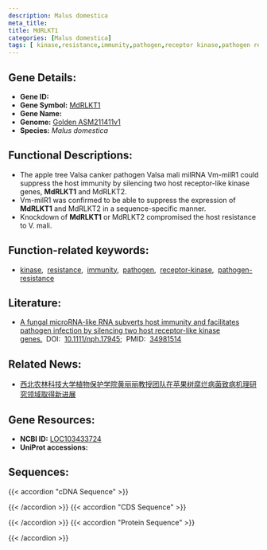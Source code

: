 ```yaml
---
description: Malus domestica
meta_title:
title: MdRLKT1
categories: [Malus domestica]
tags: [ kinase,resistance,immunity,pathogen,receptor kinase,pathogen resistance ]
---
```


## Gene Details:
- **Gene ID:**	[]()
- **Gene Symbol:** <u>MdRLKT1</u>
- **Gene Name:** 
- **Genome:** [Golden ASM211411v1](https://ensembl.gramene.org/Malus_domestica_golden/Info/Index)
- **Species:** *Malus domestica*

## Functional Descriptions:
   - The apple tree Valsa canker pathogen Valsa mali milRNA Vm-milR1 could suppress the host immunity by silencing two host receptor-like kinase genes, **MdRLKT1** and MdRLKT2.
   - Vm-milR1 was confirmed to be able to suppress the expression of **MdRLKT1** and MdRLKT2 in a sequence-specific manner.
   - Knockdown of **MdRLKT1** or MdRLKT2 compromised the host resistance to V. mali.

## Function-related keywords:
   - [kinase](/tags/kinase/),&nbsp;&nbsp;[resistance](/tags/resistance/),&nbsp;&nbsp;[immunity](/tags/immunity/),&nbsp;&nbsp;[pathogen](/tags/pathogen/),&nbsp;&nbsp;[receptor-kinase](/tags/receptor-kinase/),&nbsp;&nbsp;[pathogen-resistance](/tags/pathogen-resistance/)

## Literature:
   - [A fungal microRNA-like RNA subverts host immunity and facilitates pathogen infection by silencing two host receptor-like kinase genes.]( https://nph.onlinelibrary.wiley.com/doi/10.1111/nph.17945)&nbsp;&nbsp;DOI:&nbsp;&nbsp;[10.1111/nph.17945](https://nph.onlinelibrary.wiley.com/doi/10.1111/nph.17945);&nbsp;&nbsp;PMID:&nbsp;&nbsp;[34981514](https://pubmed.ncbi.nlm.nih.gov/34981514/)

## Related News:
   - [西北农林科技大学植物保护学院黄丽丽教授团队在苹果树腐烂病菌致病机理研究领域取得新进展](https://mp.weixin.qq.com/s?__biz=MzIyOTY2NDYyNQ==&mid=2247531050&idx=3&sn=69ebf857b2bb49fd0e3df45c64270455&chksm=e8bd0834dfca81221afc6de63955defff1e530d17c5d8180d8203ec24a43f8accf5aacd21005&scene=27#wechat_redirect)

## Gene Resources:
- **NCBI ID:**  [LOC103433724](https://www.ncbi.nlm.nih.gov/gene/?term=LOC103433724)
- **UniProt accessions:** [](https://www.uniprot.org/uniprotkb//entry)



## Sequences:
{{< accordion "cDNA Sequence" >}}

{{< /accordion >}}
{{< accordion "CDS Sequence" >}}

{{< /accordion >}}
{{< accordion "Protein Sequence" >}}

{{< /accordion >}}

